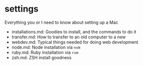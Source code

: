# settings

Everything you or I need to know about setting up a Mac

* installations.md: Goodies to install, and the commands to do it
* transfer.md: How to transfer to an old computer to a new
* webdev.md: Typical things needed for doing web development
* node.md: Node installation via `nvm`
* ruby.md: Ruby installation via `rvm`
* zsh.md: ZSH install goodness

